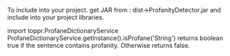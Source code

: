 To include into your project.
get JAR from : dist->ProfanityDetector.jar and include into your project libraries.

import toppr.ProfaneDictionaryService
ProfaneDictionaryService.getInstance().isProfane('String') returns boolean true if the sentence contains profanity.
Otherwise returns false.